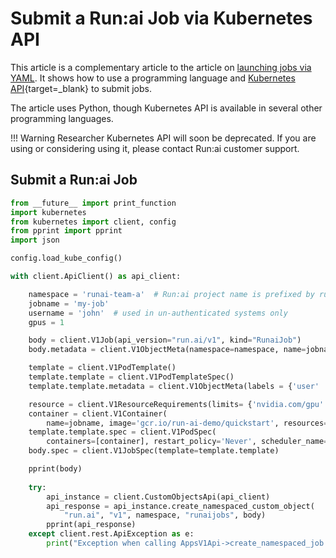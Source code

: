 # Submit a Run:ai Job via Kubernetes API

This article is a complementary article to the article on [launching jobs via YAML](launch-job-via-yaml.md). It shows how to use a programming language and [Kubernetes API](https://kubernetes.io/docs/tasks/administer-cluster/access-cluster-api/#programmatic-access-to-the-api){target=_blank} to submit jobs. 

The article uses Python, though Kubernetes API is available in several other programming languages. 


!!! Warning
    Researcher Kubernetes API will soon be deprecated. If you are using or considering using it, please contact Run:ai customer support.


## Submit a Run:ai Job 


``` python
from __future__ import print_function
import kubernetes
from kubernetes import client, config
from pprint import pprint
import json

config.load_kube_config()

with client.ApiClient() as api_client:

    namespace = 'runai-team-a'  # Run:ai project name is prefixed by runai-
    jobname = 'my-job'
    username = 'john'  # used in un-authenticated systems only
    gpus = 1

    body = client.V1Job(api_version="run.ai/v1", kind="RunaiJob")
    body.metadata = client.V1ObjectMeta(namespace=namespace, name=jobname)

    template = client.V1PodTemplate()
    template.template = client.V1PodTemplateSpec()
    template.template.metadata = client.V1ObjectMeta(labels = {'user' : username})

    resource = client.V1ResourceRequirements(limits= {'nvidia.com/gpu' : gpus})
    container = client.V1Container(
        name=jobname, image='gcr.io/run-ai-demo/quickstart', resources=resource)
    template.template.spec = client.V1PodSpec(
        containers=[container], restart_policy='Never', scheduler_name='runai-scheduler')
    body.spec = client.V1JobSpec(template=template.template)

    pprint(body)
 
    try:
        api_instance = client.CustomObjectsApi(api_client)
        api_response = api_instance.create_namespaced_custom_object(
            "run.ai", "v1", namespace, "runaijobs", body)
        pprint(api_response)
    except client.rest.ApiException as e:
        print("Exception when calling AppsV1Api->create_namespaced_job: %s\n" % e)
```